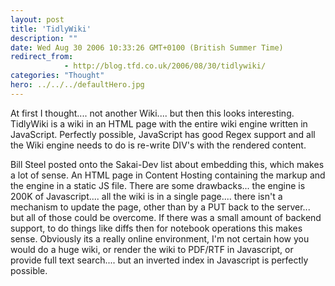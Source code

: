 ```yaml
---
layout: post
title: 'TidlyWiki'
description: ""
date: Wed Aug 30 2006 10:33:26 GMT+0100 (British Summer Time)
redirect_from: 
            - http://blog.tfd.co.uk/2006/08/30/tidlywiki/
categories: "Thought"
hero: ../../../defaultHero.jpg
---
```

At first I thought.... not another Wiki.... but then this looks interesting. TidlyWiki is a wiki in an HTML page with the entire wiki engine written in JavaScript. Perfectly possible, JavaScript has good Regex support and all the Wiki engine needs to do is re-write DIV's with the rendered content.

Bill Steel posted onto the Sakai-Dev list about embedding this, which makes a lot of sense. An HTML page in Content Hosting containing the markup and the engine in a static JS file. There are some drawbacks... the engine is 200K of Javascript.... all the wiki is in a single page.... there isn't a mechanism to update the page, other than by a PUT back to the server... but all of those could be overcome. If there was a small amount of backend support, to do things like diffs then for notebook operations this makes sense. Obviously its a really online environment, I'm not certain how you would do a huge wiki, or render the wiki to PDF/RTF in Javascript, or provide full text search.... but an inverted index in Javascript is perfectly possible.
